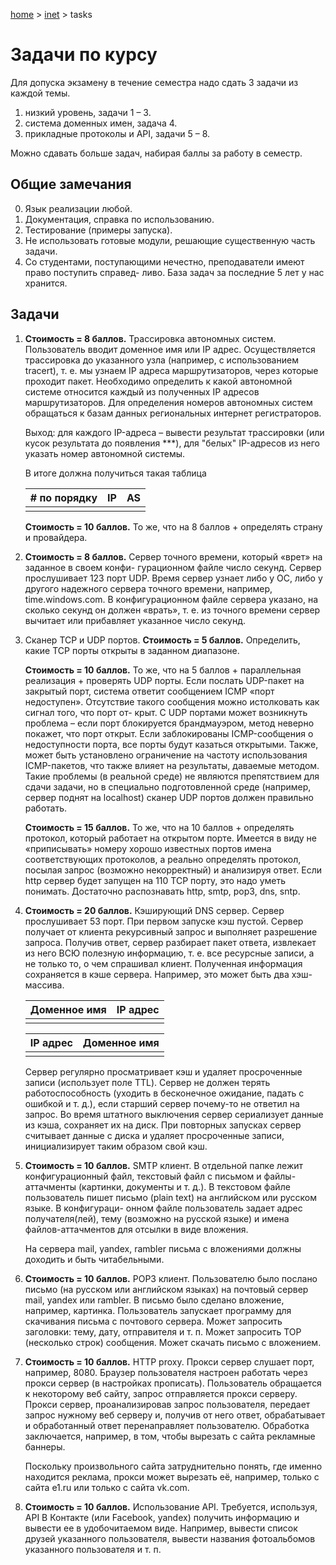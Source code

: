 <script type="text/x-mathjax-config">MathJax.Hub.Config({tex2jax: {inlineMath: [['$','$'], ['\(','\)']]}});</script><script src='https://cdnjs.cloudflare.com/ajax/libs/mathjax/2.7.5/MathJax.js?config=TeX-MML-AM_CHTML' async></script>

[home](../) > [inet](./) > tasks

# Задачи по курсу

Для допуска экзамену в течение семестра надо сдать 3 задачи из каждой темы. 

1. низкий уровень, задачи 1 – 3. 
2. система доменных имен, задача 4. 
3. прикладные протоколы и API, задачи 5 – 8. 

Можно сдавать больше задач, набирая баллы за работу в семестр. 

## Общие замечания 

0. Язык реализации любой. 
1. Документация, справка по использованию. 
2. Тестирование (примеры запуска). 
3. Не использовать готовые модули, решающие существенную часть задачи. 
4. Со студентами, поступающими нечестно, преподаватели имеют право поступить справед- ливо. База задач за последние 5 лет у нас хранится. 

## Задачи 

1. **Стоимость = 8 баллов.** Трассировка автономных систем. Пользователь вводит доменное имя или IP адрес. Осуществляется трассировка до указанного узла (например, с использованием tracert), т. е. мы узнаем IP адреса маршрутизаторов, через которые проходит пакет. Необходимо определить к какой автономной системе относится каждый из полученных IP адресов маршрутизаторов. Для определения номеров автономных систем обращаться к базам данных региональных интернет регистраторов. 

   Выход: для каждого IP-адреса – вывести результат трассировки (или кусок результата до появления ***), для "белых" IP-адресов из него указать номер автономной системы. 

   В итоге должна получиться такая таблица 

   | # по порядку | IP   | AS   |
   | ------------ | ---- | ---- |
   |              |      |      |

   **Стоимость = 10 баллов.** То же, что на 8 баллов + определять страну и провайдера. 

2. **Стоимость = 8 баллов.** Сервер точного времени, который «врет» на заданное в своем конфи- гурационном файле число секунд. Сервер прослушивает 123 порт UDP. Время сервер узнает либо у ОС, либо у другого надежного сервера точного времени, например, time.windows.com. В конфигурационном файле сервера указано, на сколько секунд он должен «врать», т. е. из точного времени сервер вычитает или прибавляет указанное число секунд. 

3. Сканер TCP и UDP портов. **Стоимость = 5 баллов.** Определить, какие TCP порты открыты в заданном диапазоне. 

   **Стоимость = 10 баллов.** То же, что на 5 баллов + параллельная реализация + проверять UDP порты. Если послать UDP-пакет на закрытый порт, система ответит сообщением ICMP «порт недоступен». Отсутствие такого сообщения можно истолковать как сигнал того, что порт от- крыт. С UDP портами может возникнуть проблема – если порт блокируется брандмауэром, метод неверно покажет, что порт открыт. Если заблокированы ICMP-сообщения о недоступности порта, все порты будут казаться открытыми. Также, может быть установлено ограничение на частоту использования ICMP-пакетов, что также влияет на результаты, даваемые методом. Такие проблемы (в реальной среде) не являются препятствием для сдачи задачи, но в специально подготовленной среде (например, сервер поднят на localhost) сканер UDP портов должен правильно работать. 

   **Стоимость = 15 баллов.** То же, что на 10 баллов + определять протокол, который работает на открытом порте. Имеется в виду не «приписывать» номеру хорошо известных портов имена соответствующих протоколов, а реально определять протокол, посылая запрос (возможно некорректный) и анализируя ответ. Если http сервер будет запущен на 110 TCP порту, это надо уметь понимать. Достаточно распознавать http, smtp, pop3, dns, sntp. 

4. **Стоимость = 20 баллов.** Кэширующий DNS сервер. Сервер прослушивает 53 порт. При первом запуске кэш пустой. Сервер получает от клиента рекурсивный запрос и выполняет разрешение запроса. Получив ответ, сервер разбирает пакет ответа, извлекает из него ВСЮ полезную информацию, т. е. все ресурсные записи, а не только то, о чем спрашивал клиент. Полученная информация сохраняется в кэше сервера. Например, это может быть два хэш-массива. 

   | Доменное имя | IP адрес |
   | ------------ | -------- |
   |              |          |

   | IP адрес | Доменное имя |
   | -------- | ------------ |
   |          |              |

   Сервер регулярно просматривает кэш и удаляет просроченные записи (использует поле TTL). Сервер не должен терять работоспособность (уходить в бесконечное ожидание, падать с ошибкой и т. д.), если старший сервер почему-то не ответил на запрос. Во время штатного выключения сервер сериализует данные из кэша, сохраняет их на диск. При повторных запусках сервер считывает данные с диска и удаляет просроченные записи, инициализирует таким образом свой кэш. 

5. **Стоимость = 10 баллов.** SMTP клиент. В отдельной папке лежит конфигурационный файл, текстовый файл с письмом и файлы-аттачменты (картинки, документы и т. д.). В текстовом файле пользователь пишет письмо (plain text) на английском или русском языке. В конфигураци- онном файле пользователь задает адрес получателя(лей), тему (возможно на русской языке) и имена файлов-аттачментов для отсылки в виде вложения. 

   На сервера mail, yandex, rambler письма с вложениями должны доходить и быть читабельными. 

6. **Стоимость = 10 баллов.** POP3 клиент. Пользователю было послано письмо (на русском или английском языках) на почтовый сервер mail, yandex или rambler. В письмо было сделано вложение, например, картинка. Пользователь запускает программу для скачивания письма с почтового сервера. Может запросить заголовки: тему, дату, отправителя и т. п. Может запросить TOP (несколько строк) сообщения. Может скачать письмо с вложением. 

7. **Стоимость = 10 баллов.** HTTP proxy. Прокси сервер слушает порт, например, 8080. Браузер пользователя настроен работать через прокси сервер (в настройках прописать). Пользователь обращается к некоторому веб сайту, запрос отправляется прокси серверу. Прокси сервер, проанализировав запрос пользователя, передает запрос нужному веб серверу и, получив от него ответ, обрабатывает и обработанный ответ перенаправляет пользователю. Обработка заключается, например, в том, чтобы вырезать с сайта рекламные баннеры. 

   Поскольку произвольного сайта затруднительно понять, где именно находится реклама, прокси может вырезать её, например, только с сайта e1.ru или только с сайта vk.com. 

8. **Стоимость = 10 баллов.** Использование API. Требуется, используя, API В Контакте (или Facebook, yandex) получить информацию и вывести ее в удобочитаемом виде. Например, вывести список друзей указанного пользователя, вывести названия фотоальбомов указанного пользователя и т. п. 